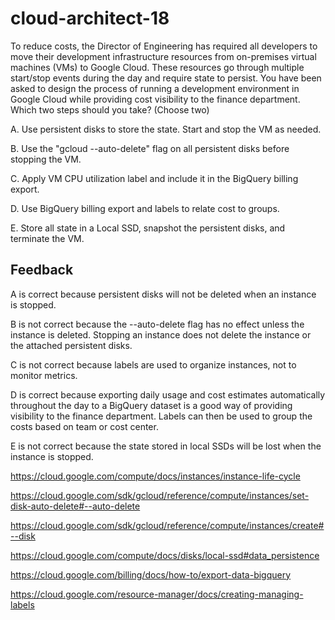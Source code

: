 # cloud-architect-18

To reduce costs, the Director of Engineering has required all developers to move their development infrastructure resources from on-premises virtual machines (VMs) to Google Cloud. These resources go through multiple start/stop events during the day and require state to persist. You have been asked to design the process of running a development environment in Google Cloud while providing cost visibility to the finance department. Which two steps should you take? (Choose two)

A. Use persistent disks to store the state. Start and stop the VM as needed.

B. Use the "gcloud --auto-delete" flag on all persistent disks before stopping the VM.

C. Apply VM CPU utilization label and include it in the BigQuery billing export.

D. Use BigQuery billing export and labels to relate cost to groups.

E. Store all state in a Local SSD, snapshot the persistent disks, and terminate the VM.

## Feedback

A is correct because persistent disks will not be deleted when an instance is stopped.

B is not correct because the --auto-delete flag has no effect unless the instance is deleted. Stopping an instance does not delete the instance or the attached persistent disks.

C is not correct because labels are used to organize instances, not to monitor metrics.

D is correct because exporting daily usage and cost estimates automatically throughout the day to a BigQuery dataset is a good way of providing visibility to the finance department. Labels can then be used to group the costs based on team or cost center.

E is not correct because the state stored in local SSDs will be lost when the instance is stopped.

https://cloud.google.com/compute/docs/instances/instance-life-cycle

https://cloud.google.com/sdk/gcloud/reference/compute/instances/set-disk-auto-delete#--auto-delete

https://cloud.google.com/sdk/gcloud/reference/compute/instances/create#--disk

https://cloud.google.com/compute/docs/disks/local-ssd#data_persistence

https://cloud.google.com/billing/docs/how-to/export-data-bigquery

https://cloud.google.com/resource-manager/docs/creating-managing-labels